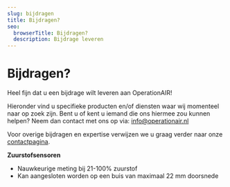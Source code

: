 ```yaml
---
slug: bijdragen
title: Bijdragen?
seo:
  browserTitle: Bijdragen?
  description: Bijdrage leveren
---
```


# Bijdragen?

Heel fijn dat u een bijdrage wilt leveren aan OperationAIR!

Hieronder vind u specifieke producten en/of diensten waar wij momenteel naar op zoek zijn. Bent u of kent u iemand die ons hiermee zou kunnen helpen? Neem dan contact met ons op via: [info@operationair.nl](<mailto: info@operationair.org>)

Voor overige bijdragen en expertise verwijzen we u graag verder naar onze [contactpagina](/contact).

**Zuurstofsensoren**

- Nauwkeurige meting bij 21-100% zuurstof
- Kan aangesloten worden op een buis van maximaal 22 mm doorsnede

